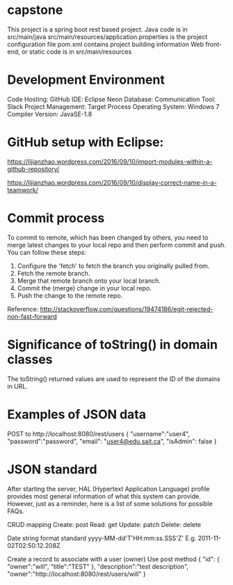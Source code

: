 # capstone

This project is a spring boot rest based project.
	Java code is in src/main/java
	src/main/resources/application.properties is the project configuration file
	pom.xml contains project building information
	Web front-end, or static code is in src/main/resources


# Development Environment

Code Hosting: GitHub
IDE: Eclipse Neon
Database:
Communication Tool: Slack
Project Management: Target Process
Operating System: Windows 7
Compiler Version: JavaSE-1.8


# GitHub setup with Eclipse:

https://lijianzhao.wordpress.com/2016/09/10/import-modules-within-a-github-repository/

https://lijianzhao.wordpress.com/2016/09/10/display-correct-name-in-a-teamwork/


# Commit process

To commit to remote, which has been changed by others, you need to merge latest changes to your local repo and then perform commit and push. You can follow these steps:

 1. Configure the 'fetch' to fetch the branch you originally pulled from.
 2. Fetch the remote branch.
 3. Merge that remote branch onto your local branch.
 4. Commit the (merge) change in your local repo.
 5. Push the change to the remote repo.

Reference: http://stackoverflow.com/questions/19474186/egit-rejected-non-fast-forward


# Significance of toString() in domain classes

The toString() returned values are used to represent the ID of the domains in URL.


# Examples of JSON data
POST to http://localhost:8080/rest/users
{
	"username":"user4",
	"password":"password",
	"email": "user4@edu.sait.ca",
	"isAdmin": false
}


# JSON standard

After starting the server, HAL (Hypertext Application Language) profile provides most general information of what this system can provide. However, just as a reminder, here is a list of some solutions for possible FAQs.

CRUD mapping
Create: post
Read: get
Update: patch
Delete: delete

Date string format standard
	yyyy-MM-dd'T'HH:mm:ss.SSS'Z'
	E.g. 2011-11-02T02:50:12.208Z

Create a record to associate with a user (owner)
Use post method
{
	"id":
	{
		"owner":"will",
		"title":"TEST"
	},
	"description":"test description",
	"owner":"http://localhost:8080/rest/users/will"
}